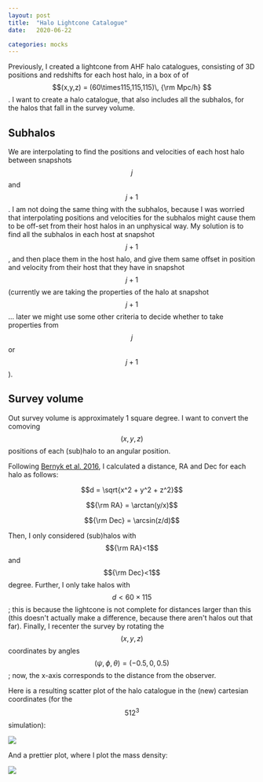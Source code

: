 ```yaml
---
layout: post
title:  "Halo Lightcone Catalogue"
date:   2020-06-22

categories: mocks
---
```



Previously, I created a lightcone from AHF halo catalogues, consisting of 3D positions and redshifts for each host halo, in a box of of $$(x,y,z) = (60\times115,115,115)\, {\rm Mpc/h} $$. I want to create a halo catalogue, that also includes all the subhalos, for the halos that fall in the survey volume.


## Subhalos

We are interpolating to find the positions and velocities of each host halo between snapshots $$j$$ and $$j+1$$. I am not doing the same thing with the subhalos, because I was worried that interpolating positions and velocities for the subhalos might cause them to be off-set from their host halos in an unphysical way. My solution is to find all the subhalos in each host at snapshot $$j+1$$, and then place them in the host halo, and give them same offset in position and velocity from their host that they have in snapshot $$j+1$$ (currently we are taking the properties of the halo at snapshot $$j+1$$... later we might use some other criteria to decide whether to take properties from $$j$$ or $$j+1$$).



## Survey volume

Out survey volume is approximately 1 square degree. I want to convert the comoving $$(x,y,z)$$ positions of each
(sub)halo to an angular position.

Following <a href="https://ui.adsabs.harvard.edu/abs/2016ApJS..223....9B/abstract">Bernyk et al. 2016</a>, I calculated a distance, RA and Dec for each halo as follows:

$$d = \sqrt{x^2 + y^2 + z^2}$$

$${\rm RA} = \arctan(y/x)$$

$${\rm Dec} = \arcsin(z/d)$$

Then, I only considered (sub)halos with $${\rm RA}<1$$ and $${\rm Dec}<1$$ degree. Further, I only take halos with $$d<60\times115$$; this is because the lightcone is not complete for distances larger than this (this doesn't actually make a difference, because there aren't halos out that far). Finally, I recenter the survey by rotating the $$(x,y,z)$$ coordinates by angles $$(\psi,\phi,\theta) = (-0.5,0,0.5)$$; now, the x-axis corresponds to the distance from the observer.

Here is a resulting scatter plot of the halo catalogue in the (new) cartesian coordinates (for the $$512^3$$ simulation):

<img src="{{ site.baseurl }}/assets/plots/20200622_HaloLightCone.png">

And a prettier plot, where I plot the mass density:

<img src="{{ site.baseurl }}/assets/plots/20200622_HaloLightCone2.png">

